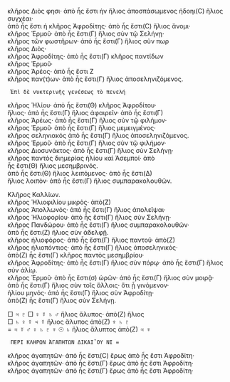 κλῆρος Διὸς φησι· ἀπὸ ἧς ἔστι ἡν ἥλιος ἀποσπάσωμενος ἡδοηι(C) ἥλιος συγχέαι·  
ἀπὸ ἧς ἔστι ἡ κλῆρος Ἀφροδίτης· ἀπὸ ἧς ἔστι(C) ἥλιος ἄνομι·  
κλῆρος Ἑρμοῦ· ἀπὸ ἧς ἔστι(Γ) ἥλιος σὺν τῷ Σελήνῃ·  
κλῆρος τῶν φωστῆρων· ἀπὸ ἧς ἔστι(Γ) ἥλιος σὺν πωρ  
κλῆρος Διὸς·  
κλῆρος Ἀφροδίτης· ἀπὸ ἧς ἔστι(Γ) κλῆρος παντίδων  
κλῆρος Ἑρμοῦ·  
κλῆρος Ἀρέος· ἀπὸ ἧς ἔστι Ζ  
κλῆρος παν(τ)ων· ἀπὸ ἧς ἔστι(Γ) ἥλιος ἀποσεληνιζόμενος.  

     Ἐπὶ δὲ νυκτερινῆς γενέσεως τὸ πενελή  
κλῆρος Ἡλίου· ἀπὸ ἧς ἔστι(Θ) κλῆρος Ἀφροδίτου·  
ἥλιος· ἀπὸ ἧς ἔστι(Γ) ἥλιος ἀφαιρεῖν· ἀπὸ ἧς ἔστι(Γ)  
κλῆρος Ἀρέως· ἀπὸ ἧς ἔστι(Γ) ἥλιος σὺν τῷ φιλήμον·  
κλῆρος Ἑρμοῦ· ἀπὸ ἧς ἔστι(Γ) ἥλιος μεμειγμένος·  
κλῆρος σεληνιακός ἀπὸ ἧς ἔστι(Γ) ἥλιος ἀποσεληνιζόμενος.  
κλῆρος Ἑρμοῦ· ἀπὸ ἧς ἔστι(Γ) ἥλιος σὺν τῷ φιλήμον·  
κλῆρος Διοσυνάκτος· ἀπὸ ἧς ἔστι(Γ) ἥλιος σὺν Σελήνῃ·  
κλῆρος παντὸς διημερίας ἡλίου καὶ Ἀσεμποί· ἀπὸ  
ἧς ἔστι(Θ) ἥλιος μεσημβρινός.  
ἀπὸ ἧς ἔστι(Θ) ἥλιος λειπόμενος· ἀπὸ ἧς ἔστι(Δ)  
ἥλιος λοιπὸν· ἀπὸ ἧς ἔστι(Γ) ἥλιος συμπαρακολουθῶν.  

Κλῆρος Καλλίων.  
κλῆρος Ἡλιοφιλίου μικρὸς· ἀπὸ(Ζ)  
κλῆρος Ἀπολλωνός· ἀπὸ ἧς ἔστι(Γ) ἥλιος ἀπολεῖψαι·  
κλῆρος Ἡλιοφορίου· ἀπὸ ἧς ἔστι(Γ) ἥλιος σὺν Σελήνῃ·  
κλῆρος Πανδώρου· ἀπὸ ἧς ἔστι(Γ) ἥλιος συμπαρακολουθῶν·  
ἀπὸ ἧς ἔστι(Ζ) ἥλιος σὺν ἀδελφῇ.  
κλῆρος ἡλιοφόρος· ἀπὸ ἧς ἔστι(Γ) ἥλιος παντοῦ· ἀπὸ(Ζ)  
κλῆρος ἡλιοπόντιος· ἀπὸ ἧς ἔστι(Γ) ἥλιος ἀποσεληνικός·  
ἀπὸ(Ζ) ἧς ἔστι(Γ) κλῆρος παντὸς μεσημβρίου·  
κλῆρος Ἀφροδίτης· ἀπὸ ἧς ἔστι(Γ) ἥλιος σὺν πόρῳ· ἀπὸ ἧς ἔστι(Γ) ἥλιος σὺν ἁλίῳ.  
κλῆρος Ἑρμοῦ· ἀπὸ ἧς ἔστι(σ) ὡρῶν· ἀπὸ ἧς ἔστι(Γ) ἥλιος σὺν μοιρᾷ·  
ἀπὸ ἧς ἔστι(Γ) ἥλιος σὺν τοῖς ἄλλοις· ὅτι ᾗ γινόμενον·  
ἡλίου μηνός· ἀπὸ ἧς ἔστι(Γ) ἥλιος σὺν Ἀφροδίτῃ·  
ἀπὸ(Ζ) ἧς ἔστι(Γ) ἥλιος σὺν Σελήνῃ.  

□ ♃ ♇ □ ♀ ☿ ♄ ♂ ἥλιος ἄλυπος· ἀπὸ(Ζ) ἥλιος  
□ ♄ ♀ ☿ ♃ ☿ ἥλιος ἄλυπος ἀπὸ(Ζ) ♆ ♄ ♇  
= ♃ ☿ ♂ ♀ ♄ ♇ ♆ ☉ ♄ ἥλιος ἄλυπτος ἀπὸ(Ζ) ♃ ♆  

     ΠΕΡΙ ΚΛΗΡΩΝ ἈΓΑΠΗΤΩΝ ΔΙΚΑΙ῏ΟΥ ΝΙ =  
κλῆρος ἀγαπητῶν· ἀπὸ ἧς ἔστι(C) ἔρως ἀπὸ ἧς ἔστι Ἀφροδίτη·  
κλῆρος ἀγαπητῶν· ἀπὸ ἧς ἔστι(Γ) ἔρως ἀπὸ ἧς ἔστι Ἀφροδίτη·  
κλῆρος ἀγαπητῶν· ἀπὸ ἧς ἔστι(Γ) ἔρως ἀπὸ ἧς ἔστι Ἀφροδίτη·